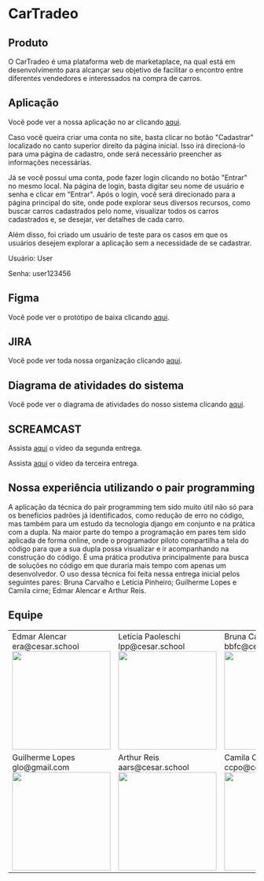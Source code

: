 # CarTradeo

## Produto
O CarTradeo é uma plataforma web de marketaplace, na qual está em desenvolvimento para alcançar seu objetivo de facilitar o encontro entre diferentes vendedores e interessados na compra de carros.

## Aplicação 
<p>Você pode ver a nossa aplicação no ar clicando <a href="http://marketplace-env.eba-kpcqvbim.eu-north-1.elasticbeanstalk.com/">aqui</a>.</p>

Caso você queira criar uma conta no site, basta clicar no botão "Cadastrar" localizado no canto superior direito da página inicial. Isso irá direcioná-lo para uma página de cadastro, onde será necessário preencher as informações necessárias.

Já se você possui uma conta, pode fazer login clicando no botão "Entrar" no mesmo local. Na página de login, basta digitar seu nome de usuário e senha e clicar em "Entrar". Após o login, você será direcionado para a página principal do site, onde pode explorar seus diversos recursos, como buscar carros cadastrados pelo nome, visualizar todos os carros cadastrados e, se desejar, ver detalhes de cada carro. 

Além disso, foi criado um usuário de teste para os casos em que os usuários desejem explorar a aplicação sem a necessidade de se cadastrar.

Usuário: User 

Senha: user123456

## Figma
<p>Você pode ver o protótipo de baixa clicando <a href="https://www.figma.com/file/jvqSMSIrjMxfqVUOSmbXqs/CarTradeo-(Copy)?node-id=0%3A1&t=hzanEqdFZqAIZIWk-1">aqui</a>.</p>

## JIRA
<p>Você pode ver toda nossa organização clicando <a href="https://jiraprojectsccpo.atlassian.net/jira/software/projects/PDF/boards/1/roadmap">aqui</a>.</p>

## Diagrama de atividades do sistema
<p>Você pode ver o diagrama de atividades do nosso sistema clicando <a href="https://miro.com/app/board/uXjVMSyM3k8=/?share_link_id=393684768332">aqui</a>.</p>

## SCREAMCAST
<p>Assista <a href="https://youtu.be/M-mF4aDxeW4](https://www.youtube.com/watch?v=2qGJ8Jv_7F4&t=23s">aqui</a> o vídeo da segunda entrega.</p>
<p>Assista <a href="https://youtu.be/M-mF4aDxeW4">aqui</a> o vídeo da terceira entrega.</p>

## Nossa experiência utilizando o pair programming 
A aplicação da técnica do pair programming tem sido muito útil não só para os benefícios padrões já identificados, como redução de erro no código, mas também para um estudo da tecnologia django em conjunto e na prática com a dupla. Na maior parte do tempo a programação em pares tem sido aplicada de forma online, onde o programador piloto compartilha a tela do código para que a sua dupla possa visualizar e ir acompanhando na construção do código. É uma prática produtiva principalmente para busca de soluções no código em que duraria mais tempo com apenas um desenvolvedor. O uso dessa técnica foi feita nessa entrega inicial pelos seguintes pares: Bruna Carvalho e Letícia Pinheiro; Guilherme Lopes e Camila cirne; Edmar Alencar e Arthur Reis.

## Equipe

<table>
  <tr>
	    <td>
			Edmar Alencar
			<br />
			era@cesar.school
			<img src="https://media.licdn.com/dms/image/C4E03AQEFK6fdcQMefw/profile-displayphoto-shrink_800_800/0/1624675296129?e=1683763200&v=beta&t=AlBtEwGySnzL7tOmRARj59FRpsJOsAyim6--M8u6j48" width=200>
	    </td>
	    <td>
			Letícia Paoleschi
			<br />
			lpp@cesar.school
			<img src="https://media.licdn.com/dms/image/D4D03AQEWkpGgAcLo1g/profile-displayphoto-shrink_800_800/0/1681732287722?e=1687392000&v=beta&t=b8taqoBuy_6TfpusFoHErprWWqdCvnHE-uzzmktQP9U" width=200>
	    </td>
	    <td>
			Bruna Carvalho
			<br />
			bbfc@cesar.school
			<img src="https://media.licdn.com/dms/image/D4D03AQGwFWKSKKaDUA/profile-displayphoto-shrink_800_800/0/1679698808237?e=1687392000&v=beta&t=MBcDf7X0uVilf7D4U17ycvHqLQpNQRvRX0Az6Y3MSaE" width=200>
	    </td>
  </tr>
   <tr>
	    <td>
			Guilherme Lopes 
			<br />
			glo@gmail.com
			<img src="https://media.licdn.com/dms/image/D4D35AQEbX5ogC2YVRg/profile-framedphoto-shrink_800_800/0/1642452377945?e=1682337600&v=beta&t=OfnIsp0U2HXK3rntw7VJGr4zfzW5s_R95_kJLzdz22E" width=200>
	    </td>
	    <td>
			Arthur Reis
			<br />
			aars@cesar.school
			<img src="https://media.licdn.com/dms/image/C5603AQFTj-iywraEpA/profile-displayphoto-shrink_400_400/0/1659486596346?e=1683763200&v=beta&t=dBxERUoBO8xZ6ybl1kEKmTWjTqlXgIIoJfG7p1AyEV8" width=200>
	    </td>
	    <td>
			Camila Cirne
			<br />
			ccpo@cesar.school
			<img src="https://media.licdn.com/dms/image/C4E03AQE-tWOrfhxn8w/profile-displayphoto-shrink_400_400/0/1606089299286?e=1683763200&v=beta&t=0Lh_w-Qjgh7cQD2J6R4QqJGtF5irPJHrlOIltTMDnqI" width=200>
	    </td>
  </tr>
 </table>
